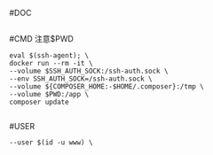 
#DOC
```https://hub.docker.com/_/composer

```

#CMD   注意$PWD
```
eval $(ssh-agent); \
docker run --rm -it \
--volume $SSH_AUTH_SOCK:/ssh-auth.sock \
--env SSH_AUTH_SOCK=/ssh-auth.sock \
--volume ${COMPOSER_HOME:-$HOME/.composer}:/tmp \
--volume $PWD:/app \
composer update


```

#USER
```
--user $(id -u www) \
```
